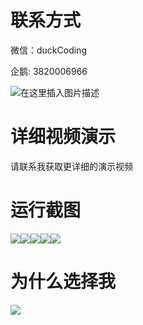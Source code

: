 # 联系方式

微信：duckCoding

企鹅: 3820006966

![在这里插入图片描述](http://upload.cxycsx.vip/91ab4bcb4f2c4c6db86365bb6d6e9c62.jpeg)

# 详细视频演示

请联系我获取更详细的演示视频

# 运行截图

![](http://www.bysj52.com/uploadfile/ueditor/image/202306/%E6%AF%95%E8%AE%BEssm160%E5%9F%BA%E4%BA%8EJava%E6%8A%80%E6%9C%AF%E7%9A%84%E4%BC%9A%E5%91%98%E5%88%B6%E5%BA%A6%E7%AE%A1%E7%90%86%E7%9A%84%E5%95%86%E5%93%81%E8%90%A5%E9%94%80%E7%B3%BB%E7%BB%9F+vue%E6%AF%95%E4%B8%9A%E8%AE%BE%E8%AE%A1/1.png)![](http://www.bysj52.com/uploadfile/ueditor/image/202306/%E6%AF%95%E8%AE%BEssm160%E5%9F%BA%E4%BA%8EJava%E6%8A%80%E6%9C%AF%E7%9A%84%E4%BC%9A%E5%91%98%E5%88%B6%E5%BA%A6%E7%AE%A1%E7%90%86%E7%9A%84%E5%95%86%E5%93%81%E8%90%A5%E9%94%80%E7%B3%BB%E7%BB%9F+vue%E6%AF%95%E4%B8%9A%E8%AE%BE%E8%AE%A1/3.png)![](http://www.bysj52.com/uploadfile/ueditor/image/202306/%E6%AF%95%E8%AE%BEssm160%E5%9F%BA%E4%BA%8EJava%E6%8A%80%E6%9C%AF%E7%9A%84%E4%BC%9A%E5%91%98%E5%88%B6%E5%BA%A6%E7%AE%A1%E7%90%86%E7%9A%84%E5%95%86%E5%93%81%E8%90%A5%E9%94%80%E7%B3%BB%E7%BB%9F+vue%E6%AF%95%E4%B8%9A%E8%AE%BE%E8%AE%A1/4.png)![](http://www.bysj52.com/uploadfile/ueditor/image/202306/%E6%AF%95%E8%AE%BEssm160%E5%9F%BA%E4%BA%8EJava%E6%8A%80%E6%9C%AF%E7%9A%84%E4%BC%9A%E5%91%98%E5%88%B6%E5%BA%A6%E7%AE%A1%E7%90%86%E7%9A%84%E5%95%86%E5%93%81%E8%90%A5%E9%94%80%E7%B3%BB%E7%BB%9F+vue%E6%AF%95%E4%B8%9A%E8%AE%BE%E8%AE%A1/2.png)![](http://www.bysj52.com/uploadfile/ueditor/image/202306/%E6%AF%95%E8%AE%BEssm160%E5%9F%BA%E4%BA%8EJava%E6%8A%80%E6%9C%AF%E7%9A%84%E4%BC%9A%E5%91%98%E5%88%B6%E5%BA%A6%E7%AE%A1%E7%90%86%E7%9A%84%E5%95%86%E5%93%81%E8%90%A5%E9%94%80%E7%B3%BB%E7%BB%9F+vue%E6%AF%95%E4%B8%9A%E8%AE%BE%E8%AE%A1/5.png)

# 为什么选择我

![](http://upload.cxycsx.vip/%E7%A8%8B%E5%BA%8F%E8%AE%BE%E8%AE%A1.png)

